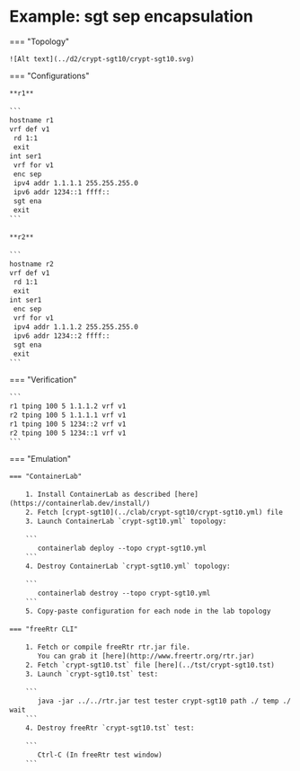 # Example: sgt sep encapsulation

=== "Topology"

    ![Alt text](../d2/crypt-sgt10/crypt-sgt10.svg)

=== "Configurations"

    **r1**

    ```
    hostname r1
    vrf def v1
     rd 1:1
     exit
    int ser1
     vrf for v1
     enc sep
     ipv4 addr 1.1.1.1 255.255.255.0
     ipv6 addr 1234::1 ffff::
     sgt ena
     exit
    ```

    **r2**

    ```
    hostname r2
    vrf def v1
     rd 1:1
     exit
    int ser1
     enc sep
     vrf for v1
     ipv4 addr 1.1.1.2 255.255.255.0
     ipv6 addr 1234::2 ffff::
     sgt ena
     exit
    ```

=== "Verification"

    ```
    r1 tping 100 5 1.1.1.2 vrf v1
    r2 tping 100 5 1.1.1.1 vrf v1
    r1 tping 100 5 1234::2 vrf v1
    r2 tping 100 5 1234::1 vrf v1
    ```

=== "Emulation"

    === "ContainerLab"

        1. Install ContainerLab as described [here](https://containerlab.dev/install/)  
        2. Fetch [crypt-sgt10](../clab/crypt-sgt10/crypt-sgt10.yml) file  
        3. Launch ContainerLab `crypt-sgt10.yml` topology:  

        ```
           containerlab deploy --topo crypt-sgt10.yml  
        ```
        4. Destroy ContainerLab `crypt-sgt10.yml` topology:  

        ```
           containerlab destroy --topo crypt-sgt10.yml  
        ```
        5. Copy-paste configuration for each node in the lab topology

    === "freeRtr CLI"

        1. Fetch or compile freeRtr rtr.jar file.  
           You can grab it [here](http://www.freertr.org/rtr.jar)  
        2. Fetch `crypt-sgt10.tst` file [here](../tst/crypt-sgt10.tst)  
        3. Launch `crypt-sgt10.tst` test:  

        ```
           java -jar ../../rtr.jar test tester crypt-sgt10 path ./ temp ./ wait
        ```
        4. Destroy freeRtr `crypt-sgt10.tst` test:  

        ```
           Ctrl-C (In freeRtr test window)
        ```

